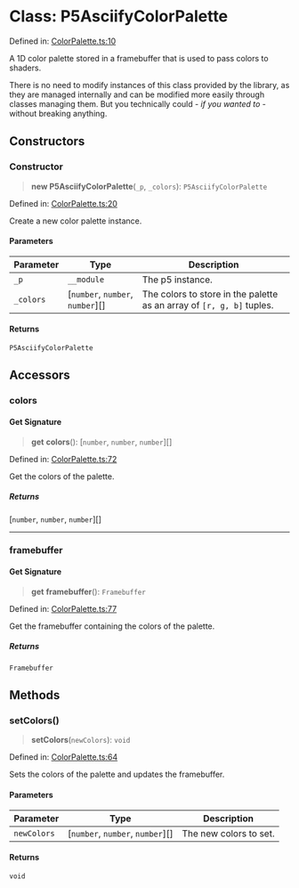 # Class: P5AsciifyColorPalette

Defined in: [ColorPalette.ts:10](https://github.com/humanbydefinition/p5.asciify/blob/d3af5be88fc145426e0e70718d3e9133682ac9b6/src/lib/ColorPalette.ts#L10)

A 1D color palette stored in a framebuffer that is used to pass colors to shaders.

There is no need to modify instances of this class provided by the library,
as they are managed internally and can be modified more easily through classes managing them.
But you technically could - _if you wanted to_ - without breaking anything.

## Constructors

### Constructor

> **new P5AsciifyColorPalette**(`_p`, `_colors`): `P5AsciifyColorPalette`

Defined in: [ColorPalette.ts:20](https://github.com/humanbydefinition/p5.asciify/blob/d3af5be88fc145426e0e70718d3e9133682ac9b6/src/lib/ColorPalette.ts#L20)

Create a new color palette instance.

#### Parameters

| Parameter | Type                               | Description                                                           |
| --------- | ---------------------------------- | --------------------------------------------------------------------- |
| `_p`      | `__module`                         | The p5 instance.                                                      |
| `_colors` | \[`number`, `number`, `number`\][] | The colors to store in the palette as an array of `[r, g, b]` tuples. |

#### Returns

`P5AsciifyColorPalette`

## Accessors

### colors

#### Get Signature

> **get** **colors**(): \[`number`, `number`, `number`\][]

Defined in: [ColorPalette.ts:72](https://github.com/humanbydefinition/p5.asciify/blob/d3af5be88fc145426e0e70718d3e9133682ac9b6/src/lib/ColorPalette.ts#L72)

Get the colors of the palette.

##### Returns

\[`number`, `number`, `number`\][]

---

### framebuffer

#### Get Signature

> **get** **framebuffer**(): `Framebuffer`

Defined in: [ColorPalette.ts:77](https://github.com/humanbydefinition/p5.asciify/blob/d3af5be88fc145426e0e70718d3e9133682ac9b6/src/lib/ColorPalette.ts#L77)

Get the framebuffer containing the colors of the palette.

##### Returns

`Framebuffer`

## Methods

### setColors()

> **setColors**(`newColors`): `void`

Defined in: [ColorPalette.ts:64](https://github.com/humanbydefinition/p5.asciify/blob/d3af5be88fc145426e0e70718d3e9133682ac9b6/src/lib/ColorPalette.ts#L64)

Sets the colors of the palette and updates the framebuffer.

#### Parameters

| Parameter   | Type                               | Description            |
| ----------- | ---------------------------------- | ---------------------- |
| `newColors` | \[`number`, `number`, `number`\][] | The new colors to set. |

#### Returns

`void`
